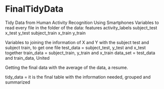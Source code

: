 # FinalTidyData
Tidy Data from Human Activity Recognition Using Smartphones
Variables to read every file in the folder of the data:
features 
activity_labels
subject_test
x_test 
y_test 
subject_train 
x_train 
y_train 


Variables to joining the information of X and Y with the subject test and subject train, to get one file 
test_data = subject_test, y_test and x_test together 
train_data = subject_train, y_train and x_train
data_set = test_data and train_data, United

Getting the final data with the average of the data, a resume. 

tidy_data = it is the final table with the information needed, grouped and summarized
